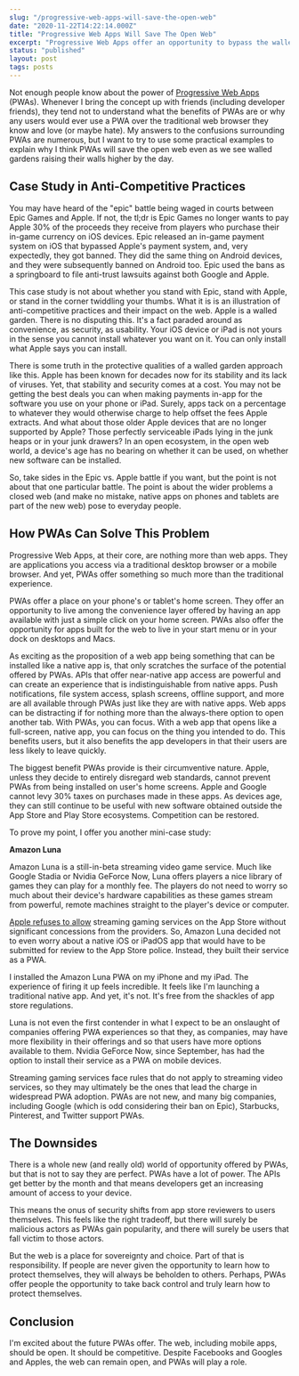 ```yaml
---
slug: "/progressive-web-apps-will-save-the-open-web"
date: "2020-11-22T14:22:14.000Z"
title: "Progressive Web Apps Will Save The Open Web"
excerpt: "Progressive Web Apps offer an opportunity to bypass the walled gardens of app stores and can help return us to an open web."
status: "published"
layout: post
tags: posts
---
```

Not enough people know about the power of [Progressive Web Apps](<https://web.dev/tags/progressive-web-apps/>) (PWAs). Whenever I bring the concept up with friends (including developer friends), they tend not to understand what the benefits of PWAs are or why any users would ever use a PWA over the traditional web browser they know and love (or maybe hate). My answers to the confusions surrounding PWAs are numerous, but I want to try to use some practical examples to explain why I think PWAs will save the open web even as we see walled gardens raising their walls higher by the day.

## Case Study in Anti-Competitive Practices

You may have heard of the "epic" battle being waged in courts between Epic Games and Apple. If not, the tl;dr is Epic Games no longer wants to pay Apple 30% of the proceeds they receive from players who purchase their in-game currency on iOS devices. Epic released an in-game payment system on iOS that bypassed Apple's payment system, and, very expectedly, they got banned. They did the same thing on Android devices, and they were subsequently banned on Android too. Epic used the bans as a springboard to file anti-trust lawsuits against both Google and Apple.

This case study is not about whether you stand with Epic, stand with Apple, or stand in the corner twiddling your thumbs. What it is is an illustration of anti-competitive practices and their impact on the web. Apple is a walled garden. There is no disputing this. It's a fact paraded around as convenience, as security, as usability. Your iOS device or iPad is not yours in the sense you cannot install whatever you want on it. You can only install what Apple says you can install.

There is some truth in the protective qualities of a walled garden approach like this. Apple has been known for decades now for its stability and its lack of viruses. Yet, that stability and security comes at a cost. You may not be getting the best deals you can when making payments in-app for the software you use on your phone or iPad. Surely, apps tack on a percentage to whatever they would otherwise charge to help offset the fees Apple extracts. And what about those older Apple devices that are no longer supported by Apple? Those perfectly serviceable iPads lying in the junk heaps or in your junk drawers? In an open ecosystem, in the open web world, a device's age has no bearing on whether it can be used, on whether new software can be installed.

So, take sides in the Epic vs. Apple battle if you want, but the point is not about that one particular battle. The point is about the wider problems a closed web (and make no mistake, native apps on phones and tablets are part of the new web) pose to everyday people.

## How PWAs Can Solve This Problem

Progressive Web Apps, at their core, are nothing more than web apps. They are applications you access via a traditional desktop browser or a mobile browser. And yet, PWAs offer something so much more than the traditional experience.

PWAs offer a place on your phone's or tablet's home screen. They offer an opportunity to live among the convenience layer offered by having an app available with just a simple click on your home screen. PWAs also offer the opportunity for apps built for the web to live in your start menu or in your dock on desktops and Macs.

As exciting as the proposition of a web app being something that can be installed like a native app is, that only scratches the surface of the potential offered by PWAs. APIs that offer near-native app access are powerful and can create an experience that is indistinguishable from native apps. Push notifications, file system access, splash screens, offline support, and more are all available through PWAs just like they are with native apps. Web apps can be distracting if for nothing more than the always-there option to open another tab. With PWAs, you can focus. With a web app that opens like a full-screen, native app, you can focus on the thing you intended to do. This benefits users, but it also benefits the app developers in that their users are less likely to leave quickly.

The biggest benefit PWAs provide is their circumventive nature. Apple, unless they decide to entirely disregard web standards, cannot prevent PWAs from being installed on user's home screens. Apple and Google cannot levy 30% taxes on purchases made in these apps. As devices age, they can still continue to be useful with new software obtained outside the App Store and Play Store ecosystems. Competition can be restored.

To prove my point, I offer you another mini-case study:

**Amazon Luna**

Amazon Luna is a still-in-beta streaming video game service. Much like Google Stadia or Nvidia GeForce Now, Luna offers players a nice library of games they can play for a monthly fee. The players do not need to worry so much about their device's hardware capabilities as these games stream from powerful, remote machines straight to the player's device or computer.

[Apple refuses to allow](<https://www.theverge.com/2020/9/18/20912689/apple-cloud-gaming-streaming-xcloud-stadia-app-store-guidelines-rules>) streaming gaming services on the App Store without significant concessions from the providers. So, Amazon Luna decided not to even worry about a native iOS or iPadOS app that would have to be submitted for review to the App Store police. Instead, they built their service as a PWA.

I installed the Amazon Luna PWA on my iPhone and my iPad. The experience of firing it up feels incredible. It feels like I'm launching a traditional native app. And yet, it's not. It's free from the shackles of app store regulations.

Luna is not even the first contender in what I expect to be an onslaught of companies offering PWA experiences so that they, as companies, may have more flexibility in their offerings and so that users have more options available to them. Nvidia GeForce Now, since September, has had the option to install their service as a PWA on mobile devices.

Streaming gaming services face rules that do not apply to streaming video services, so they may ultimately be the ones that lead the charge in widespread PWA adoption. PWAs are not new, and many big companies, including Google (which is odd considering their ban on Epic), Starbucks, Pinterest, and Twitter support PWAs.

## The Downsides

There is a whole new (and really old) world of opportunity offered by PWAs, but that is not to say they are perfect. PWAs have a lot of power. The APIs get better by the month and that means developers get an increasing amount of access to your device.

This means the onus of security shifts from app store reviewers to users themselves. This feels like the right tradeoff, but there will surely be malicious actors as PWAs gain popularity, and there will surely be users that fall victim to those actors.

But the web is a place for sovereignty and choice. Part of that is responsibility. If people are never given the opportunity to learn how to protect themselves, they will always be beholden to others. Perhaps, PWAs offer people the opportunity to take back control and truly learn how to protect themselves.

## Conclusion

I'm excited about the future PWAs offer. The web, including mobile apps, should be open. It should be competitive. Despite Facebooks and Googles and Apples, the web can remain open, and PWAs will play a role.


  